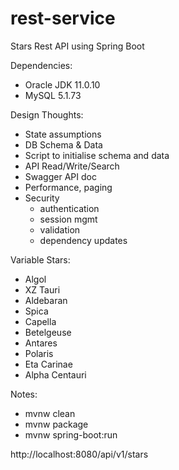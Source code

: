 # rest-service
Stars Rest API using Spring Boot

Dependencies:
* Oracle JDK 11.0.10
* MySQL 5.1.73

Design Thoughts:
- State assumptions
- DB Schema & Data
- Script to initialise schema and data
- API Read/Write/Search
- Swagger API doc
- Performance, paging
- Security
  * authentication
  * session mgmt
  * validation
  * dependency updates

Variable Stars:
* Algol
* XZ Tauri
* Aldebaran
* Spica
* Capella
* Betelgeuse
* Antares
* Polaris
* Eta Carinae
* Alpha Centauri

Notes:
- mvnw clean
- mvnw package
- mvnw spring-boot:run

http://localhost:8080/api/v1/stars